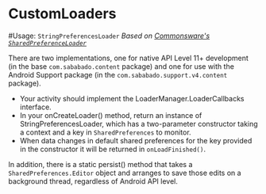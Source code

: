 CustomLoaders
=============

#Usage: `StringPreferencesLoader`
_Based on [Commonsware's `SharedPreferenceLoader`](https://github.com/commonsguy/cwac-loaderex)_

There are two implementations, one for native API Level 11+ development (in the base `com.sababado.content` package) and one for use with the Android Support package (in the `com.sababado.support.v4.content` package).

* Your activity should implement the LoaderManager.LoaderCallbacks<String> interface.
* In your onCreateLoader() method, return an instance of StringPreferencesLoader, which has a two-parameter constructor taking a context and a key in `SharedPreferences` to monitor.
* When data changes in default shared preferences for the key provided in the constructor it will be returned in `onLoadFinished()`.

In addition, there is a static persist() method that takes a `SharedPreferences.Editor` object and arranges to save those edits on a background thread, regardless of Android API level.
